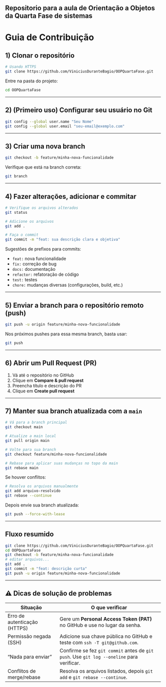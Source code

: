 ## Repositorio para a aula de Orientação a Objetos da Quarta Fase de sistemas

# Guia de Contribuição

## 1) Clonar o repositório

```bash
# Usando HTTPS
git clone https://github.com/ViniciusDuranteBagio/OOPQuartaFase.git
```

Entre na pasta do projeto:

```bash
cd OOPQuartaFase
```

---

## 2) (Primeiro uso) Configurar seu usuário no Git

```bash
git config --global user.name "Seu Nome"
git config --global user.email "seu-email@exemplo.com"
```

---

## 3) Criar uma nova branch

```bash
git checkout -b feature/minha-nova-funcionalidade
```

Verifique que está na branch correta:

```bash
git branch
```

---

## 4) Fazer alterações, adicionar e commitar

```bash
# Verifique os arquivos alterados
git status

# Adicione os arquivos
git add .

# Faça o commit
git commit -m "feat: sua descrição clara e objetiva"
```

Sugestões de prefixos para commits:
- `feat:` nova funcionalidade  
- `fix:` correção de bug  
- `docs:` documentação  
- `refactor:` refatoração de código  
- `test:` testes  
- `chore:` mudanças diversas (configurações, build, etc.)

---

## 5) Enviar a branch para o repositório remoto (push)

```bash
git push -u origin feature/minha-nova-funcionalidade
```

Nos próximos pushes para essa mesma branch, basta usar:

```bash
git push
```

---

## 6) Abrir um Pull Request (PR)

1. Vá até o repositório no GitHub  
2. Clique em **Compare & pull request**  
3. Preencha título e descrição do PR  
4. Clique em **Create pull request**

---

## 7) Manter sua branch atualizada com a `main`

```bash
# Vá para a branch principal
git checkout main

# Atualize a main local
git pull origin main

# Volte para sua branch
git checkout feature/minha-nova-funcionalidade

# Rebase para aplicar suas mudanças no topo da main
git rebase main
```

Se houver conflitos:
```bash
# Resolva os arquivos manualmente
git add arquivo-resolvido
git rebase --continue
```

Depois envie sua branch atualizada:
```bash
git push --force-with-lease
```

---

## Fluxo resumido

```bash
git clone https://github.com/ViniciusDuranteBagio/OOPQuartaFase.git
cd OOPQuartaFase
git checkout -b feature/minha-nova-funcionalidade
# editar arquivos...
git add .
git commit -m "feat: descrição curta"
git push -u origin feature/minha-nova-funcionalidade
```

---

## ⚠️ Dicas de solução de problemas

| Situação                       | O que verificar                                                                 |
|-------------------------------|----------------------------------------------------------------------------------|
| Erro de autenticação (HTTPS)  | Gere um **Personal Access Token (PAT)** no GitHub e use no lugar da senha.       |
| Permissão negada (SSH)        | Adicione sua chave pública no GitHub e teste com `ssh -T git@github.com`.        |
| “Nada para enviar”            | Confirme se fez `git commit` antes de `git push`. Use `git log --oneline` para verificar. |
| Conflitos de merge/rebase     | Resolva os arquivos listados, depois `git add` e `git rebase --continue`.        |
